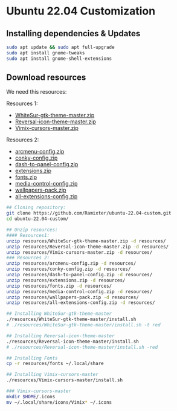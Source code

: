 # Ubuntu 22.04 Customization

## Installing dependencies & Updates

```bash
sudo apt update && sudo apt full-upgrade
sudo apt install gnome-tweaks
sudo apt install gnome-shell-extensions
```

## Download resources

We need this resources:

Resources 1:

- [WhiteSur-gtk-theme-master.zip](resources/WhiteSur-gtk-theme-master.zip)
- [Reversal-icon-theme-master.zip](resources/Reversal-icon-theme-master.zip)
- [Vimix-cursors-master.zip](resources/Vimix-cursors-master.zip.zip)

Resources 2:
- [arcmenu-config.zip](resources/arcmenu-config.zip)
- [conky-config.zip](resources/conky-config.zip)
- [dash-to-panel-config.zip](resources/dash-to-panel-config.zip)
- [extensions.zip](resources/extensions.zip)
- [fonts.zip](resources/fonts.zip)
- [media-control-config.zip](resources/media-control-config.zip)
- [wallpapers-pack.zip](resources/wallpapers-pack.zip)
- [all-extensions-config.zip](resources/all-extensions-config.zip)

```bash
## Cloning repository:
git clone https://github.com/Ramixter/ubuntu-22.04-custom.git
cd ubuntu-22.04-custom/

## Unzip resources:
#### Resources1:
unzip resources/WhiteSur-gtk-theme-master.zip -d resources/
unzip resources/Reversal-icon-theme-master.zip -d resources/
unzip resources/Vimix-cursors-master.zip -d resources/
### Resources 2:
unzip resources/arcmenu-config.zip -d resources/
unzip resources/conky-config.zip -d resources/
unzip resources/dash-to-panel-config.zip -d resources/
unzip resources/extensions.zip -d resources/
unzip resources/fonts.zip -d resources/
unzip resources/media-control-config.zip -d resources/
unzip resources/wallpapers-pack.zip -d resources/
unzip resources/all-extensions-config.zip -d resources/

## Installing WhiteSur-gtk-theme-master
./resources/WhiteSur-gtk-theme-master/install.sh
# ./resources/WhiteSur-gtk-theme-master/install.sh -t red

## Installing Reversal-icon-theme-master
./resources/Reversal-icon-theme-master/install.sh
# ./resources/Reversal-icon-theme-master/install.sh -red

## Installing Fonts
cp -r resources/fonts ~/.local/share

## Installing Vimix-cursors-master
./resources/Vimix-cursors-master/install.sh

### Vimix-cursors-master
mkdir $HOME/.icons
mv ~/.local/share/icons/Vimix* ~/.icons



```




